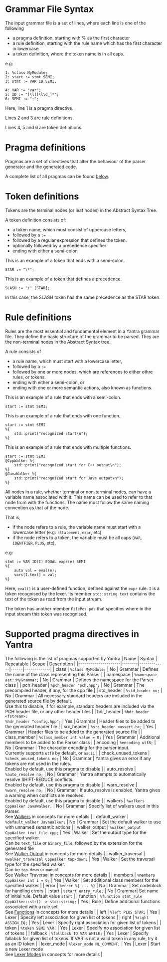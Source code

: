 # Grammar File Syntax
The input grammar file is a set of lines, where each line is one of the following
- a pragma definition, starting with % as the first character
- a rule definition, starting with the rule name which has the first character in lowercase
- a token definition, where the token name is in all caps.

e.g:
```
1: %class MyModule;
2: start := stmt SEMI;
3: stmt := VAR ID SEMI;

4: VAR := "var";
5: ID := "[\l][\l\d_]*";
6: SEMI := ";";
```

Here, line 1 is a pragma directive.

Lines 2 and 3 are rule definitions.

Lines 4, 5 and 6 are token definitions.

# Pragma definitions
Pragmas are a set of directives that alter the behaviour of the parser generator and the generated code.

A complete list of all pragmas can be found [below](#supported-pragma-directives-in-yantra).

# Token definitions
Tokens are the terminal nodes (or leaf nodes) in the Abstract Syntax Tree.

A token definition consists of:
- a token name, which must consist of uppercase letters,
- followed by a `:=`
- followed by a regular expression that defines the token.
- optionally followed by a precedence specifier
- ending with either a semi-colon

This is an example of a token that ends with a semi-colon.
```
STAR := "\*";
```

This is an example of a token that defines a precedence.
```
SLASH := "/" [STAR];
```
In this case, the SLASH token has the same precedence as the STAR token.

# Rule definitions
Rules are the most essential and fundamental element in a Yantra grammar file.
They define the basic structure of the grammar to be parsed.
They are the non-terminal nodes in the Abstract Syntax tree.

A rule consists of
- a rule name, which must start with a lowercase letter,
- followed by a `:=`
- followed by one or more nodes, which are references to either othre rules, or tokens.
- ending with either a semi-colon, or
- ending with one or more semantic actions, also known as functions.

This is an example of a rule that ends with a semi-colon.
```
start := stmt SEMI;
```

This is an example of a rule that ends with one function.
```
start := stmt SEMI
%{
    std::print("recognized start\n");
%}
```

This is an example of a rule that ends with multiple functions.
```
start := stmt SEMI
@CppWalker %{
    std::print("recognized start for C++ output\n");
%}
@JavaWalker %{
    std::print("recognized start for Java output\n");
%}
```

All nodes in a rule, whether terminal or non-terminal nodes, can have a variable name associated with it.
This name can be used to refer to that node from with the functions.
The name must follow the same naming convention as that of the node.

That is,
- if the node refers to a rule, the variable name must start with a lowercase letter (e.g: `rStatement`, `expr`, etc)
- if the node refers to a token, the variable must be all caps (`VAR`, `IDENTFIER`, `PLUS`, etc).

e.g:
```
stmt := VAR ID(I) EQUAL expr(e) SEMI
%{
    auto val = eval(e);
    vars[I.text] = val;
%}
```
Here, `eval()` is a user-defined function, defined against the `expr` rule.
`I` is a token recognised by the lexer.
Its member `std::string text` contains the text of the token as read from the input stream.

The token has another member `FilePos pos` that specifies where in the input stream this token was recognised.

# Supported pragma directives in Yantra
The following is the list of pragmas supported by Yantra
| Name                | Syntax | Repeatable | Scope | Description |
|---------------------|--------|-------------|------|-------------|
| class               | `%class MyModule;` | No | Grammar | Defines the name of the class representing this Parser |
| namespace           | `%namespace ast::MyGrammar;` | No | Grammar | Defines the namespace for the Parser class |
| pch_header          | `%pch_header "pch.hpp";` | No | Grammar | The precompiled header, if any, for the cpp file |
| std_header          | `%std_header no;` | No | Grammar | All necessary standard headers are included in the generated source file by default. <br/>Use this to disable, if for example, standard headers are included via the PCH header file, or any other header files |
| hdr_header          | `%hdr_header <fstream>;`<br/>`%hdr_header "config.hpp";` | Yes | Grammar | Header files to be added to the generated header file |
| src_header          | `%src_header <assert.h>;` | Yes | Grammar | Header files to be added to the generated source file |
| class_member        | `%class_member int value = 0;` | Yes | Grammar | Additional members to be added to the Parser class |
| encoding            | `%encoding utf8;` | No | Grammar | The character encoding for the parser input.<br/>Currently supports `utf8` by default, or `ascii`  |
| check_unused_tokens | `%check_unused_tokens no;` | No | Grammar | Yantra gives an error if any tokens are not used in the rules.<br/>Enabled by default, use this pragma to disable |
| auto_resolve        | `%auto_resolve no;` | No | Grammar | Yantra attempts to automatically resolve SHIFT-REDUCE conflicts.<br/>Enabled by default, use this pragma to disable |
| warn_resolve        | `%warn_resolve no;` | No | Grammar | If auto_resolve is enabled, Yantra gives a warning when conflicts are resolved.<br/>Enabled by default, use this pragma to disable |
| walkers             | `%walkers CppWalker JavaWalker;` | No | Grammar | Specify list of walkers used in this Parser.<br/>See [Walkers](020_concepts.md#walkers) in concepts for more details |
| default_walker      | `%default_walker JavaWalker;` | No | Grammar | Set the default walker to use with unnamed semantic actions |
| walker_output       | `%walker_output CppWalker text_file cpp;` | Yes | Walker | Set the output type for the specified walker.<br/>Can be `text_file` or `binary_file`, followed by the extension for the generated file<br/>See [Walker Output](020_concepts.md#walker-output) in concepts for more details |
| walker_traversal    | `%walker_traversal CppWalker top-down;` | Yes | Walker | Set the traversal type for the specified walker.<br/>Can be `top-down` or `manual`<br/>See [Walker Traversal](020_concepts.md#walker-traversal) in concepts for more details |
| members             | `%members CppWalker int i = 0;` | Yes | Walker | Set additional class members for the specified walker |
| error               | `%error %{ ... %}` | No | Grammar | Set codeblock for handling errors |
| start               | `%start entry_rule;` | No | Grammar| Set name of initial rule. Default value `start` |
| function            | `%function stmt_rule CppWalker::str() -> std::string;` | Yes | Rule | Define additional functions associated with a rule set<br/>See [Functions](020_concepts.md#functions) in concepts for more details |
| left                | `%left PLUS STAR;` | Yes | Lexer | Specify left association for given list of tokens |
| right               | `%right ASSIGN_EQ;` | Yes | Lexer | Specify right association for given list of tokens |
| token               | `%token SEMI VAR;` | Yes | Lexer | Specify no association for given list of tokens |
| fallback            | `%fallback ID VAR WHILE;` | Yes | Lexer | Specify fallabck for given list of tokens. If VAR is not a valid token in any rule, try it as an ID token |
| lexer_mode          | `%lexer_mode ML_COMMENT;` | Yes | Lexer | Start a new Lexer mode<br/>See [Lexer Modes](020_concepts.md#lexer-modes) in concepts for more details |
